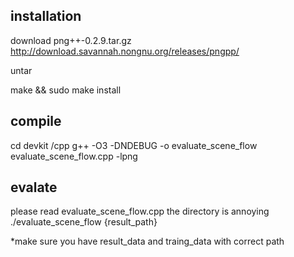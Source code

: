 ## installation
download png++-0.2.9.tar.gz
http://download.savannah.nongnu.org/releases/pngpp/

untar

make && sudo make install

## compile
cd devkit /cpp
g++ -O3 -DNDEBUG -o evaluate_scene_flow evaluate_scene_flow.cpp -lpng

## evalate
please read evaluate_scene_flow.cpp the directory is annoying
./evaluate_scene_flow {result_path}

*make sure you have result_data and traing_data with correct path